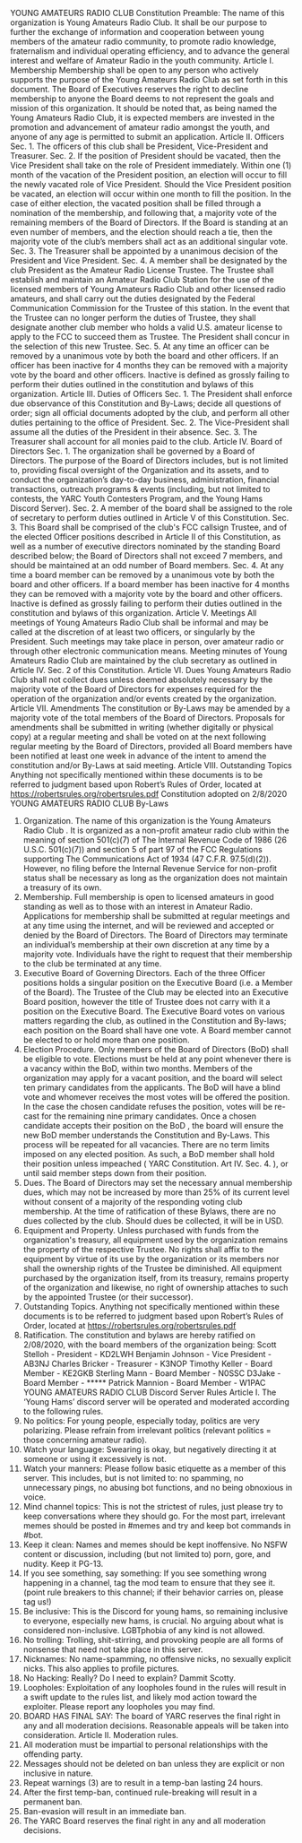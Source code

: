 YOUNG AMATEURS RADIO CLUB
Constitution
Preamble:
The name of this organization is Young Amateurs Radio Club. It shall be our purpose to further the exchange
of information and cooperation between young members of the amateur radio community, to promote radio
knowledge, fraternalism and individual operating efficiency, and to advance the general interest and welfare of
Amateur Radio in the youth community.
Article I. Membership
Membership shall be open to any person who actively supports the purpose of the Young Amateurs Radio Club
as set forth in this document. The Board of Executives reserves the right to decline membership to anyone the
Board deems to not represent the goals and mission of this organization.
It should be noted that, as being named the Young Amateurs Radio Club, it is expected members are invested in
the promotion and advancement of amateur radio amongst the youth, and anyone of any age is permitted to
submit an application.
Article II. Officers
Sec. 1. The officers of this club shall be President, Vice-President and Treasurer.
Sec. 2. If the position of President should be vacated, then the Vice President shall take on the role of President
immediately. Within one (1) month of the vacation of the President position, an election will occur to fill the
newly vacated role of Vice President. Should the Vice President position be vacated, an election will occur
within one month to fill the position. In the case of either election, the vacated position shall be filled through a
nomination of the membership, and following that, a majority vote of the remaining members of the Board of
Directors. If the Board is standing at an even number of members, and the election should reach a tie, then the
majority vote of the club’s members shall act as an additional singular vote.
Sec. 3. The Treasurer shall be appointed by a unanimous decision of the President and Vice President.
Sec. 4. A member shall be designated by the club President as the Amateur Radio License Trustee. The Trustee
shall establish and maintain an Amateur Radio Club Station for the use of the licensed members of Young
Amateurs Radio Club and other licensed radio amateurs, and shall carry out the duties designated by the
Federal Communication Commission for the Trustee of this station. In the event that the Trustee can no longer
perform the duties of Trustee, they shall designate another club member who holds a valid U.S. amateur license
to apply to the FCC to succeed them as Trustee. The President shall concur in the selection of this new Trustee.
Sec. 5. At any time an officer can be removed by a unanimous vote by both the board and other officers. If an
officer has been inactive for 4 months they can be removed with a majority vote by the board and other officers.
Inactive is defined as grossly failing to perform their duties outlined in the constitution and bylaws of this
organization.
Article III. Duties of Officers
Sec. 1. The President shall enforce due observance of this Constitution and By-Laws; decide all questions of
order; sign all official documents adopted by the club, and perform all other duties pertaining to the office of
President.
Sec. 2. The Vice-President shall assume all the duties of the President in their absence.
Sec. 3. The Treasurer shall account for all monies paid to the club.
Article IV. Board of Directors
Sec. 1. The organization shall be governed by a Board of Directors. The purpose of the Board of Directors
includes, but is not limited to, providing fiscal oversight of the Organization and its assets, and to conduct the
organization’s day-to-day business, administration, financial transactions, outreach programs & events
(including, but not limited to contests, the YARC Youth Contesters Program, and the Young Hams Discord
Server).
Sec. 2. A member of the board shall be assigned to the role of secretary to perform duties outlined in Article V of
this Constitution.
Sec. 3. This Board shall be comprised of the club's FCC callsign Trustee, and of the elected Officer positions
described in Article II of this Constitution, as well as a number of executive directors nominated by the standing
Board described below; the Board of Directors shall not exceed 7 members, and should be maintained at an odd
number of Board members.
Sec. 4. At any time a board member can be removed by a unanimous vote by both the board and other officers.
If a board member has been inactive for 4 months they can be removed with a majority vote by the board and
other officers. Inactive is defined as grossly failing to perform their duties outlined in the constitution and
bylaws of this organization.
Article V. Meetings
All meetings of Young Amateurs Radio Club shall be informal and may be called at the discretion of at least two
officers, or singularly by the President. Such meetings may take place in person, over amateur radio or through
other electronic communication means. Meeting minutes of Young Amateurs Radio Club are maintained by
the club secretary as outlined in Article IV. Sec. 2 of this Constitution.
Article VI. Dues
Young Amateurs Radio Club shall not collect dues unless deemed absolutely necessary by the majority vote of
the Board of Directors for expenses required for the operation of the organization and/or events created by the
organization.
Article VII. Amendments
The constitution or By-Laws may be amended by a majority vote of the total members of the Board of
Directors. Proposals for amendments shall be submitted in writing (whether digitally or physical copy) at a
regular meeting and shall be voted on at the next following regular meeting by the Board of Directors, provided
all Board members have been notified at least one week in advance of the intent to amend the constitution
and/or By-Laws at said meeting.
Article VIII. Outstanding Topics
Anything not specifically mentioned within these documents is to be referred to judgment based upon Robert’s
Rules of Order, located at https://robertsrules.org/robertsrules.pdf
Constitution adopted on 2/8/2020
YOUNG AMATEURS RADIO CLUB
By-Laws
1. Organization. The name of this organization is the Young Amateurs Radio Club . It is organized as a
non-profit amateur radio club within the meaning of section 501(c)(7) of The Internal Revenue Code of 1986
(26 U.S.C. 501(c)(7)) and section 5 of part 97 of the FCC Regulations supporting The Communications Act of
1934 (47 C.F.R. 97.5(d)(2)). However, no filing before the Internal Revenue Service for non-profit status shall
be necessary as long as the organization does not maintain a treasury of its own.
2. Membership. Full membership is open to licensed amateurs in good standing as well as to those with an
interest in Amateur Radio. Applications for membership shall be submitted at regular meetings and at any time
using the internet, and will be reviewed and accepted or denied by the Board of Directors. The Board of
Directors may terminate an individual’s membership at their own discretion at any time by a majority vote.
Individuals have the right to request that their membership to the club be terminated at any time.
3. Executive Board of Governing Directors. Each of the three Officer positions holds a singular position on
the Executive Board (i.e. a Member of the Board). The Trustee of the Club may be elected into an Executive
Board position, however the title of Trustee does not carry with it a position on the Executive Board. The
Executive Board votes on various matters regarding the club, as outlined in the Constitution and By-laws; each
position on the Board shall have one vote. A Board member cannot be elected to or hold more than one
position.
4. Election Procedure. Only members of the Board of Directors (BoD) shall be eligible to vote. Elections must
be held at any point whenever there is a vacancy within the BoD, within two months. Members of the
organization may apply for a vacant position, and the board will select ten primary candidates from the
applicants. The BoD will have a blind vote and whomever receives the most votes will be offered the position. In
the case the chosen candidate refuses the position, votes will be re-cast for the remaining nine primary
candidates. Once a chosen candidate accepts their position on the BoD , the board will ensure the new BoD
member understands the Constitution and By-Laws. This process will be repeated for all vacancies. There are
no term limits imposed on any elected position. As such, a BoD member shall hold their position unless
impeached ( YARC Constitution. Art IV. Sec. 4. ), or until said member steps down from their position.
5. Dues. The Board of Directors may set the necessary annual membership dues, which may not be increased
by more than 25% of its current level without consent of a majority of the responding voting club membership.
At the time of ratification of these Bylaws, there are no dues collected by the club. Should dues be collected, it
will be in USD.
6. Equipment and Property. Unless purchased with funds from the organization's treasury, all equipment
used by the organization remains the property of the respective Trustee. No rights shall affix to the equipment
by virtue of its use by the organization or its members nor shall the ownership rights of the Trustee be
diminished. All equipment purchased by the organization itself, from its treasury, remains property of the
organization and likewise, no right of ownership attaches to such by the appointed Trustee (or their successor).
7. Outstanding Topics. Anything not specifically mentioned within these documents is to be referred to
judgment based upon Robert’s Rules of Order, located at https://robertsrules.org/robertsrules.pdf
8. Ratification. The constitution and bylaws are hereby ratified on 2/08/2020, with the board members of
the organization being:
Scott Stelloh - President - KD2LWH
Benjamin Johnson - Vice President - AB3NJ
Charles Bricker - Treasurer - K3NOP
Timothy Keller - Board Member - KE2GKB
Sterling Mann - Board Member - N0SSC
D3Jake - Board Member - *****
Patrick Mannion - Board Member - W1PAC
YOUNG AMATEURS RADIO CLUB
Discord Server Rules
Article I. The ‘Young Hams’ discord server will be operated and moderated according to the following rules.
1. No politics: For young people, especially today, politics are very polarizing. Please refrain from
irrelevant politics (relevant politics = those concerning amateur radio).
2. Watch your language: Swearing is okay, but negatively directing it at someone or using it excessively
is not.
3. Watch your manners: Please follow basic etiquette as a member of this server. This includes, but is
not limited to: no spamming, no unnecessary pings, no abusing bot functions, and no being obnoxious
in voice.
4. Mind channel topics: This is not the strictest of rules, just please try to keep conversations where they
should go. For the most part, irrelevant memes should be posted in #memes and try and keep bot
commands in #bot.
5. Keep it clean: Names and memes should be kept inoffensive. No NSFW content or discussion,
including (but not limited to) porn, gore, and nudity. Keep it PG-13.
6. If you see something, say something: If you see something wrong happening in a channel, tag the
mod team to ensure that they see it. (point rule breakers to this channel; if their behavior carries on,
please tag us!)
7. Be inclusive: This is the Discord for young hams, so remaining inclusive to everyone, especially new
hams, is crucial. No arguing about what is considered non-inclusive. LGBTphobia of any kind is not
allowed.
8. No trolling: Trolling, shit-stirring, and provoking people are all forms of nonsense that need not take
place in this server.
9. Nicknames: No name-spamming, no offensive nicks, no sexually explicit nicks. This also applies to
profile pictures.
10. No Hacking: Really? Do I need to explain? Dammit Scotty.
11. Loopholes: Exploitation of any loopholes found in the rules will result in a swift update to the rules
list, and likely mod action toward the exploiter. Please report any loopholes you may find.
12. BOARD HAS FINAL SAY: The board of YARC reserves the final right in any and all moderation
decisions. Reasonable appeals will be taken into consideration.
Article II. Moderation rules.
1. All moderation must be impartial to personal relationships with the offending party.
2. Messages should not be deleted on ban unless they are explicit or non inclusive in nature.
3. Repeat warnings (3) are to result in a temp-ban lasting 24 hours.
4. After the first temp-ban, continued rule-breaking will result in a permanent ban.
5. Ban-evasion will result in an immediate ban.
6. The YARC Board reserves the final right in any and all moderation decisions.
